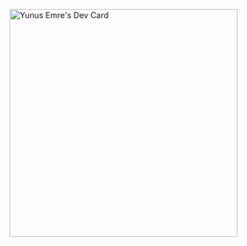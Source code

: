 <a href="https://app.daily.dev/yunusemre_uzun"><img src="https://api.daily.dev/devcards/dfb4b2fd0b2145f6aff160622718f66f.png?r=kk6" width="400" alt="Yunus Emre's Dev Card"/></a>
